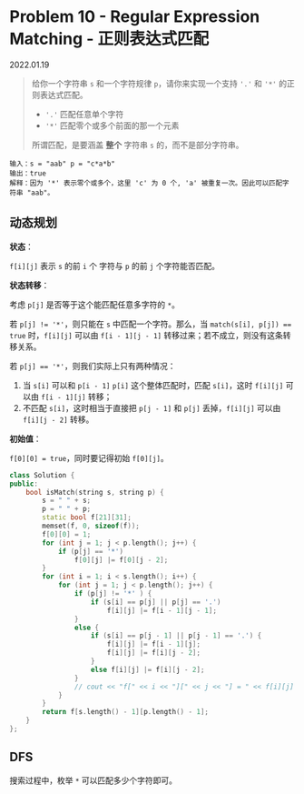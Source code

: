 # Problem 10 - Regular Expression Matching - 正则表达式匹配

2022.01.19

> 给你一个字符串 `s` 和一个字符规律 `p`，请你来实现一个支持 `'.'` 和 `'*'` 的正则表达式匹配。
>
> - `'.'` 匹配任意单个字符
> - `'*'` 匹配零个或多个前面的那一个元素
>
> 所谓匹配，是要涵盖 **整个** 字符串 `s` 的，而不是部分字符串。

```
输入：s = "aab" p = "c*a*b"
输出：true
解释：因为 '*' 表示零个或多个，这里 'c' 为 0 个, 'a' 被重复一次。因此可以匹配字符串 "aab"。
```

## 动态规划

**状态**：

`f[i][j]` 表示 `s` 的前 `i` 个 字符与 `p` 的前 `j` 个字符能否匹配。

**状态转移**：

考虑 `p[j]` 是否等于这个能匹配任意多字符的 `*`。

若 `p[j] != '*'`，则只能在 `s` 中匹配一个字符。那么，当 `match(s[i], p[j]) == true` 时，`f[i][j]` 可以由 `f[i - 1][j - 1]` 转移过来；若不成立，则没有这条转移关系。

若 `p[j] == '*'`，则我们实际上只有两种情况：

1. 当 `s[i]` 可以和 `p[i - 1]` `p[i]` 这个整体匹配时，匹配 `s[i]`，这时 `f[i][j]` 可以由 `f[i - 1][j]` 转移；
2. 不匹配 `s[i]`，这时相当于直接把 `p[j - 1]` 和 `p[j]` 丢掉，`f[i][j]` 可以由 `f[i][j - 2]` 转移。

**初始值**：

`f[0][0] = true`，同时要记得初始 `f[0][j]`。

```cpp
class Solution {
public:
    bool isMatch(string s, string p) {
        s = " " + s;
        p = " " + p;
        static bool f[21][31];
        memset(f, 0, sizeof(f));
        f[0][0] = 1;
        for (int j = 1; j < p.length(); j++) {
            if (p[j] == '*') 
                f[0][j] |= f[0][j - 2];
        }
        for (int i = 1; i < s.length(); i++) {
            for (int j = 1; j < p.length(); j++) {
                if (p[j] != '*' ) {
                    if (s[i] == p[j] || p[j] == '.')
                        f[i][j] |= f[i - 1][j - 1];
                }
                else {
                    if (s[i] == p[j - 1] || p[j - 1] == '.') {
                        f[i][j] |= f[i - 1][j];
                        f[i][j] |= f[i][j - 2];
                    }
                    else f[i][j] |= f[i][j - 2];
                }
                // cout << "f[" << i << "][" << j << "] = " << f[i][j] << endl;
            }
        }
        return f[s.length() - 1][p.length() - 1];
    }
};
```

## DFS

搜索过程中，枚举 `*` 可以匹配多少个字符即可。